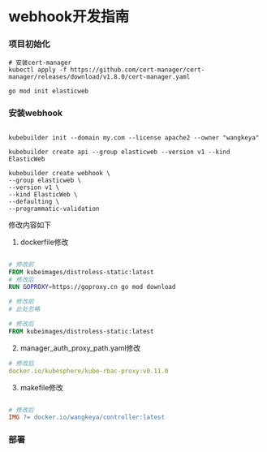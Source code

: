 webhook开发指南
=============

### 项目初始化

```text
# 安装cert-manager
kubectl apply -f https://github.com/cert-manager/cert-manager/releases/download/v1.8.0/cert-manager.yaml

go mod init elasticweb
```


### 安装webhook
```text

kubebuilder init --domain my.com --license apache2 --owner "wangkeya"

kubebuilder create api --group elasticweb --version v1 --kind ElasticWeb

kubebuilder create webhook \
--group elasticweb \
--version v1 \
--kind ElasticWeb \
--defaulting \
--programmatic-validation
```



修改内容如下
1. dockerfile修改
```dockerfile

# 修改前
FROM kubeimages/distroless-static:latest
# 修改后
RUN GOPROXY=https://goproxy.cn go mod download

# 修改前
# 此处忽略

# 修改后
FROM kubeimages/distroless-static:latest
```
2. manager_auth_proxy_path.yaml修改
```yaml
# 修改后
docker.io/kubesphere/kube-rbac-proxy:v0.11.0
```


3. makefile修改
```makefile

# 修改后
IMG ?= docker.io/wangkeya/controller:latest
```

### 部署
